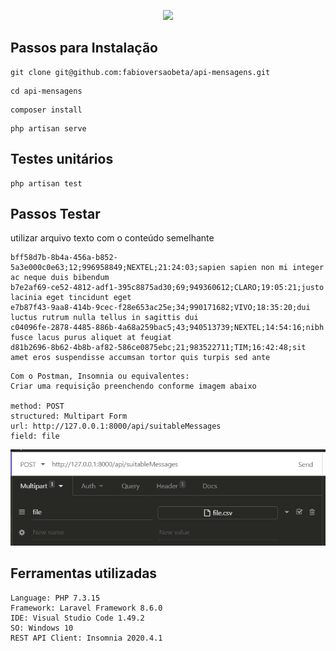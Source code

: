 <p align="center">
    <a href="https://laravel.com" target="_blank">
        <img src="https://raw.githubusercontent.com/laravel/art/master/logo-lockup/5%20SVG/2%20CMYK/1%20Full%20Color/laravel-logolockup-cmyk-red.svg" width="400">
    </a>
</p>

## Passos para Instalação

```
git clone git@github.com:fabioversaobeta/api-mensagens.git
```

```
cd api-mensagens
```

```
composer install
```

```
php artisan serve
```

## Testes unitários

```
php artisan test
```

## Passos Testar

utilizar arquivo texto com o conteúdo semelhante

```
bff58d7b-8b4a-456a-b852-5a3e000c0e63;12;996958849;NEXTEL;21:24:03;sapien sapien non mi integer ac neque duis bibendum
b7e2af69-ce52-4812-adf1-395c8875ad30;69;949360612;CLARO;19:05:21;justo lacinia eget tincidunt eget
e7b87f43-9aa8-414b-9cec-f28e653ac25e;34;990171682;VIVO;18:35:20;dui luctus rutrum nulla tellus in sagittis dui
c04096fe-2878-4485-886b-4a68a259bac5;43;940513739;NEXTEL;14:54:16;nibh fusce lacus purus aliquet at feugiat
d81b2696-8b62-4b8b-af82-586ce0875ebc;21;983522711;TIM;16:42:48;sit amet eros suspendisse accumsan tortor quis turpis sed ante
```

```
Com o Postman, Insomnia ou equivalentes:
Criar uma requisição preenchendo conforme imagem abaixo

method: POST 
structured: Multipart Form
url: http://127.0.0.1:8000/api/suitableMessages
field: file
```

<img src="./public/request.example.png">

## Ferramentas utilizadas

```
Language: PHP 7.3.15
Framework: Laravel Framework 8.6.0
IDE: Visual Studio Code 1.49.2
SO: Windows 10 
REST API Client: Insomnia 2020.4.1
```
